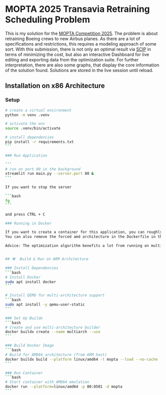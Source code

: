 # MOPTA 2025 Transavia Retraining Scheduling Problem

This is my solution for the [MOPTA Competition 2025](https://coral.ise.lehigh.edu/mopta2025/competition/). The problem is about retraining Boeing crews to new Airbus planes. As there are a lot of specifications and restrictions, this requires a modeling approach of some sort.
With this submission, there is not only an optimal result via [SCIP](https://www.scipopt.org) in terms of minimizing the cost, but also an interactive Dashboard for live editing and exporting data from the optimization suite. For further interpretation, there are also some graphs, that display the core information of the solution found. Solutions are stored in the live session until reload.


## Installation on x86 Architecture

### Setup

````bash
# create a virtual environment
python -m venv .venv

# activate the env
source .venv/bin/activate

# install dependencies
pip install -r requirements.txt
```

### Run Application

```
# run on port 80 in the background
streamlit run main.py --server.port 80 &
```

If you want to stop the server

```bash
fg
```

and press CTRL + C

### Running in Docker

If you want to create a container for this application, you can roughly follow the steps outlined for ARM.
You can also remove the forced amd architecture in the Dockerfile in the FROM statement.

Advice: The optimization algorithm benefits a lot from running on multicore machines. Consider specifying a --cpus 4 statement, to give your container more CPU acces at runtime.


## 🛠  Build & Run on ARM Architecture

### Install Dependencies
```bash
# Install Docker
sudo apt install docker
```

# Install QEMU for multi-architecture support
```bash
sudo apt install -y qemu-user-static
```

### Set Up Buildx
```bash
# Create and use multi-architecture builder
docker buildx create --name multiarch --use
```

### Build Docker Image
```bash
# Build for AMD64 architecture (from ARM host)
docker buildx build --platform linux/amd64 -t mopta --load --no-cache .
```

### Run Container
```bash
# Start container with AMD64 emulation
docker run --platform=linux/amd64 -p 80:8501 -d mopta
```
